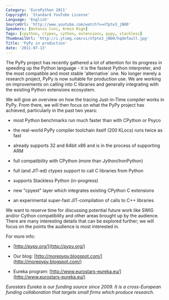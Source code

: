 ```yaml
---
Category: 'EuroPython 2011'
Copyright: 'Standard YouTube License'
Language: 'English'
SourceUrl: 'http://www.youtube.com/watch?v=nTpte3_jNO0'
Speakers: [Antonio Cuni, Armin Rigo]
Tags: [cpython, ctypes, cython, extensions, pypy, stackless]
ThumbnailUrl: 'http://i.ytimg.com/vi/nTpte3_jNO0/hqdefault.jpg'
Title: 'PyPy in production'
date: '2011-07-13'
---
```

The PyPy project has recently gathered a lot of attention for its progress in
speeding up the Python language - it is the fastest Python interpreter, and
the most compatible and most stable 'alternative´ one. No longer merely a
research project, PyPy is now suitable for production use. We are working on
improvements on calling into C libraries and generally integrating with the
existing Python extensions ecosystem.

We will give an overview on how the tracing Just-in-Time compiler works in
PyPy. From there, we will then focus on what the PyPy project has achieved,
particularly in the past two years:

  * most Python benchmarks run much faster than with CPython or Psyco

  * the real-world PyPy compiler toolchain itself (200 KLocs) runs twice as fast

  * already supports 32 and 64bit x86 and is in the process of supporting ARM

  * full compatibility with CPython (more than Jython/IronPython)

  * full (and JIT-ed) ctypes support to call C libraries from Python

  * supports Stackless Python (in-progress)

  * new "cpyext" layer which integrates existing CPython C extensions

  * an experimental super-fast JIT-compilation of calls to C++ libraries

We want to reserve time for discussing potential future work like SWIG and/or
Cython compatibility and other areas brought up by the audience. There are
many interesting details that can be explored further; we will focus on the
points the audience is most interested in.

For more info:

  * [http://pypy.org/](http://pypy.org/)

  * Our blog: [http://morepypy.blogspot.com/](http://morepypy.blogspot.com/)

  * Eureka program: [http://www.eurostars-eureka.eu/](http://www.eurostars-eureka.eu/)

_Eurostars Eureka is our funding source since 2009. It is a cross-European
funding collaboration that targets small firms which produce research._

